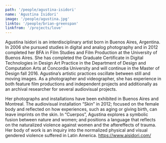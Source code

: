 ```yaml
---
path: '/people/agustina-isidori'
name: 'Agustina Isidori'
image: '/people/agustina.jpg'
linkto: '/people/brian-greenspan'
linkfrom: '/projects/love'
---
```


Agustina Isidori is an interdisciplinary artist born in Buenos Aires, Argentina. In 2006 she pursued studies in digital and analog photography and in 2012 completed her BFA in Film Studies and Film Production at the University of Buenos Aires. She has completed the Graduate Certificate in Digital Technologies in Design Art Practice in the Department of Design and Computation Arts at Concordia University and will continue in the Master of Design fall 2016. Agustina’s artistic practices oscillate between still and moving images. As a photographer and videographer, she has experience in both feature film productions and independent projects and additionally as an archival researcher for several audiovisual projects.

Her photographs and installations have been exhibited in Buenos Aires and Montreal. The audiovisual installation “Skin” in 2012; focused on the female body and reflected on how experiences, such as aging or giving birth, can leave imprints on the skin. In “Cuerpos”, Agustina explores a symbolic fusion between nature and women; and positions a language that reflects on the naturalized violence against women and the aftereffects of trauma. Her body of work is an inquiry into the normalized physical and visual gendered violence suffered in Latin America.
<https://www.aisidori.com/>

